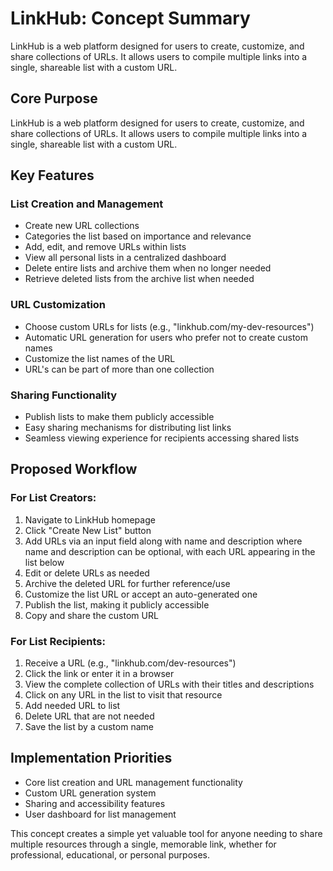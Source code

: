 # LinkHub: Concept Summary

LinkHub is a web platform designed for users to create, customize, and share collections of URLs. It allows users to compile multiple links into a single, shareable list with a custom URL.

## Core Purpose
LinkHub is a web platform designed for users to create, customize, and share collections of URLs. It allows users to compile multiple links into a single, shareable list with a custom URL.

## Key Features

### List Creation and Management
* Create new URL collections
* Categories the list based on importance and relevance
* Add, edit, and remove URLs within lists
* View all personal lists in a centralized dashboard
* Delete entire lists and archive them when no longer needed
* Retrieve deleted lists from the archive list when needed

### URL Customization
* Choose custom URLs for lists (e.g., "linkhub.com/my-dev-resources")
* Automatic URL generation for users who prefer not to create custom names
* Customize the list names of the URL
* URL's can be part of more than one collection

### Sharing Functionality
* Publish lists to make them publicly accessible
* Easy sharing mechanisms for distributing list links
* Seamless viewing experience for recipients accessing shared lists

## Proposed Workflow

### For List Creators:
1. Navigate to LinkHub homepage
2. Click "Create New List" button
3. Add URLs via an input field along with name and description where name and description can be optional, with each URL appearing in the list below
4. Edit or delete URLs as needed
5. Archive the deleted URL for further reference/use
6. Customize the list URL or accept an auto-generated one
7. Publish the list, making it publicly accessible
8. Copy and share the custom URL

### For List Recipients:
1. Receive a URL (e.g., "linkhub.com/dev-resources")
2. Click the link or enter it in a browser
3. View the complete collection of URLs with their titles and descriptions
4. Click on any URL in the list to visit that resource
5. Add needed URL to list
6. Delete URL that are not needed
7. Save the list by a custom name

## Implementation Priorities
* Core list creation and URL management functionality
* Custom URL generation system
* Sharing and accessibility features
* User dashboard for list management

This concept creates a simple yet valuable tool for anyone needing to share multiple resources through a single, memorable link, whether for professional, educational, or personal purposes.
